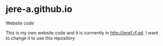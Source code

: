 # jere-a.github.io
Website code

This is my own website code and it is currrently in http://jere1.rf.gd.
I want to change it to use this repository
